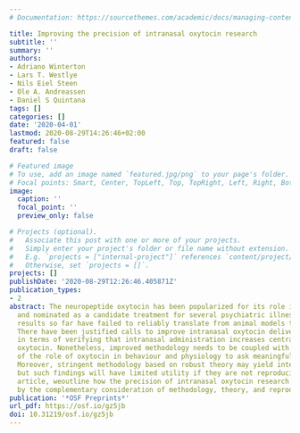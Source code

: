 ```yaml
---
# Documentation: https://sourcethemes.com/academic/docs/managing-content/

title: Improving the precision of intranasal oxytocin research
subtitle: ''
summary: ''
authors:
- Adriano Winterton
- Lars T. Westlye
- Nils Eiel Steen
- Ole A. Andreassen
- Daniel S Quintana
tags: []
categories: []
date: '2020-04-01'
lastmod: 2020-08-29T14:26:46+02:00
featured: false
draft: false

# Featured image
# To use, add an image named `featured.jpg/png` to your page's folder.
# Focal points: Smart, Center, TopLeft, Top, TopRight, Left, Right, BottomLeft, Bottom, BottomRight.
image:
  caption: ''
  focal_point: ''
  preview_only: false

# Projects (optional).
#   Associate this post with one or more of your projects.
#   Simply enter your project's folder or file name without extension.
#   E.g. `projects = ["internal-project"]` references `content/project/deep-learning/index.md`.
#   Otherwise, set `projects = []`.
projects: []
publishDate: '2020-08-29T12:26:46.405871Z'
publication_types:
- 2
abstract: The neuropeptide oxytocin has been popularized for its role in social behaviour
  and nominated as a candidate treatment for several psychiatric illnesses.However,
  results so far have failed to reliably translate from animal models to human research.
  There have been justified calls to improve intranasal oxytocin delivery methodology,
  in terms of verifying that intranasal administration increases central levels of
  oxytocin. Nonetheless, improved methodology needs to be coupled with a robust theory
  of the role of oxytocin in behaviour and physiology to ask meaningful research questions.
  Moreover, stringent methodology based on robust theory may yield interesting results,
  but such findings will have limited utility if they are not reproducible. In this
  article, weoutline how the precision of intranasal oxytocin research can be improved
  by the complementary consideration of methodology, theory, and reproducibility.
publication: '*OSF Preprints*'
url_pdf: https://osf.io/gz5jb
doi: 10.31219/osf.io/gz5jb
---
```

